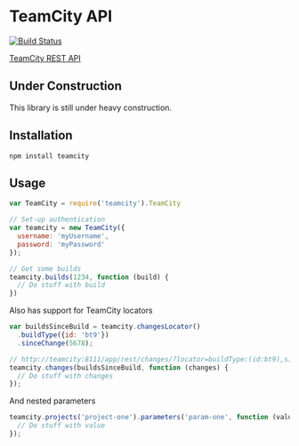 # TeamCity API

[![Build Status](https://travis-ci.org/jeef3/teamcity.svg?branch=master)](https://travis-ci.org/jeef3/teamcity)

[TeamCity REST API](http://confluence.jetbrains.com/display/TCD8/REST+API)

## Under Construction

This library is still under heavy construction.

## Installation

```
npm install teamcity
```

## Usage

``` JavaScript
var TeamCity = require('teamcity').TeamCity

// Set-up authentication
var teamcity = new TeamCity({
  username: 'myUsername',
  password: 'myPassword'
});

// Get some builds
teamcity.builds(1234, function (build) {
  // Do stuff with build
})
```

Also has support for TeamCity locators

``` JavaScript
var buildsSinceBuild = teamcity.changesLocator()
  .buildType({id: 'bt9'})
  .sinceChange(5678);

// http://teamcity:8111/app/rest/changes/?locator=buildType:(id:bt9),sinceChange:5678
teamcity.changes(buildsSinceBuild, function (changes) {
  // Do stuff with changes
});
```

And nested parameters

``` JavaScript
teamcity.projects('project-one').parameters('param-one', function (value) {
  // Do stuff with value
});
```
